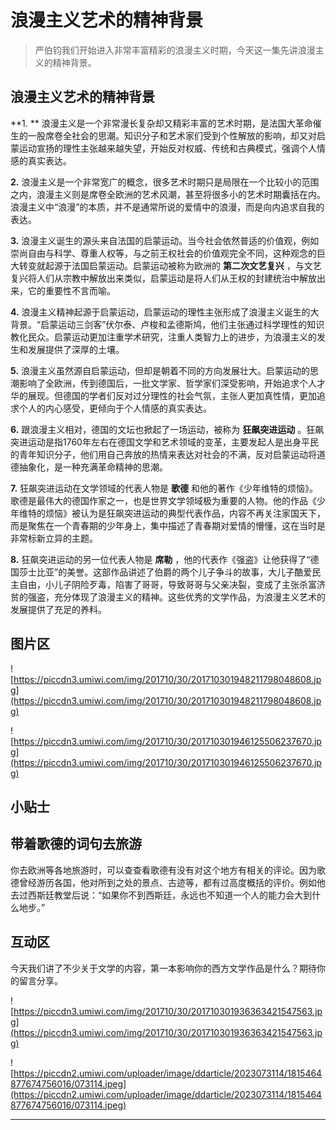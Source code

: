 # 浪漫主义艺术的精神背景

> 严伯钧我们开始进入非常丰富精彩的浪漫主义时期，今天这一集先讲浪漫主义的精神背景。

## 浪漫主义艺术的精神背景

 **1. ** 浪漫主义是一个非常漫长复杂却又精彩丰富的艺术时期，是法国大革命催生的一股席卷全社会的思潮。知识分子和艺术家们受到个性解放的影响，却又对启蒙运动宣扬的理性主张越来越失望，开始反对权威、传统和古典模式，强调个人情感的真实表达。

 **2.** 浪漫主义是一个非常宽广的概念，很多艺术时期只是局限在一个比较小的范围之内，浪漫主义则是席卷全欧洲的艺术风潮，甚至将很多小的艺术时期囊括在内。浪漫主义中“浪漫”的本质，并不是通常所说的爱情中的浪漫，而是向内追求自我的表达。

 **3.** 浪漫主义诞生的源头来自法国的启蒙运动。当今社会依然普适的价值观，例如崇尚自由与科学、尊重人权等，与之前王权社会的价值观完全不同，这种观念的巨大转变就起源于法国启蒙运动。启蒙运动被称为欧洲的 **第二次文艺复兴** ，与文艺复兴将人们从宗教中解放出来类似，启蒙运动是将人们从王权的封建统治中解放出来，它的重要性不言而喻。

 **4.** 浪漫主义精神起源于启蒙运动，启蒙运动的理性主张形成了浪漫主义诞生的大背景。“启蒙运动三剑客”伏尔泰、卢梭和孟德斯鸠，他们主张通过科学理性的知识教化民众。启蒙运动更加注重学术研究，注重人类智力上的进步，为浪漫主义的发生和发展提供了深厚的土壤。

 **5.** 浪漫主义虽然源自启蒙运动，但却是朝着不同的方向发展壮大。启蒙运动的思潮影响了全欧洲，传到德国后，一批文学家、哲学家们深受影响，开始追求个人才华的展现。但德国的学者们反对过分理性的社会气氛，主张人更加真性情，更加追求个人的内心感受，更倾向于个人情感的真实表达。

 **6.** 跟浪漫主义相对，德国的文坛也掀起了一场运动，被称为 **狂飙突进运动** 。狂飙突进运动是指1760年左右在德国文学和艺术领域的变革，主要发起人是出身平民的青年知识分子，他们用自己奔放的热情来表达对社会的不满，反对启蒙运动将道德抽象化，是一种充满革命精神的思潮。

 **7.** 狂飙突进运动在文学领域的代表人物是 **歌德** 和他的著作《少年维特的烦恼》。歌德是最伟大的德国作家之一，也是世界文学领域极为重要的人物。他的作品《少年维特的烦恼》被认为是狂飙突进运动的典型代表作品，内容不再关注家国天下，而是聚焦在一个青春期的少年身上，集中描述了青春期对爱情的懵懂，这在当时是非常标新立异的主题。

 **8.** 狂飙突进运动的另一位代表人物是 **席勒** ，他的代表作《强盗》让他获得了“德国莎士比亚”的美誉。这部作品讲述了伯爵的两个儿子争斗的故事，大儿子酷爱民主自由，小儿子阴险歹毒，陷害了哥哥，导致哥哥与父亲决裂，变成了主张杀富济贫的强盗，充分体现了浪漫主义的精神。这些优秀的文学作品，为浪漫主义艺术的发展提供了充足的养料。

## 图片区

![https://piccdn3.umiwi.com/img/201710/30/201710301948211798048608.jpg](https://piccdn3.umiwi.com/img/201710/30/201710301948211798048608.jpg)

![https://piccdn3.umiwi.com/img/201710/30/201710301946125506237670.jpg](https://piccdn3.umiwi.com/img/201710/30/201710301946125506237670.jpg)

## 小贴士

## 带着歌德的词句去旅游

你去欧洲等各地旅游时，可以查查看歌德有没有对这个地方有相关的评论。因为歌德曾经游历各国，他对所到之处的景点、古迹等，都有过高度概括的评价。例如他去过西斯廷教堂后说：“如果你不到西斯廷，永远也不知道一个人的能力会大到什么地步。”

## 互动区

今天我们讲了不少关于文学的内容，第一本影响你的西方文学作品是什么？期待你的留言分享。

![https://piccdn3.umiwi.com/img/201710/30/201710301936363421547563.jpg](https://piccdn3.umiwi.com/img/201710/30/201710301936363421547563.jpg)

![https://piccdn2.umiwi.com/uploader/image/ddarticle/2023073114/1815464877674756016/073114.jpeg](https://piccdn2.umiwi.com/uploader/image/ddarticle/2023073114/1815464877674756016/073114.jpeg)

---
